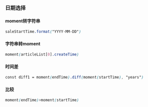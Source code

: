 ### 日期选择

#### moment转字符串

```css
saleStartTime.format("YYYY-MM-DD")
```

#### 字符串转moment

```css
moment(articleList[0].createTime)
```

#### 时间差

```css
const diff1 = moment(endTime).diff(moment(startTime), "years")
```

#### 比较

```css
moment(endTime)>moment(startTime)
```

